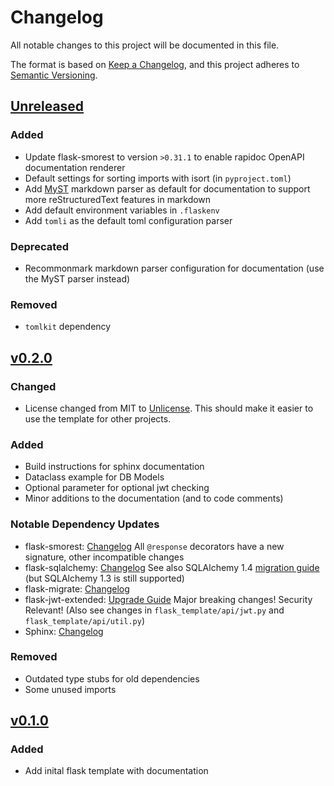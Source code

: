 # Changelog

All notable changes to this project will be documented in this file.

The format is based on [Keep a Changelog](https://keepachangelog.com/en/1.0.0/),
and this project adheres to [Semantic Versioning](https://semver.org/spec/v2.0.0.html).

## [Unreleased]

### Added

- Update flask-smorest to version `>0.31.1` to enable rapidoc OpenAPI documentation renderer
- Default settings for sorting imports with isort (in `pyproject.toml`)
- Add [MyST](https://myst-parser.readthedocs.io/en/latest/) markdown parser as default for documentation to support more reStructuredText features in markdown
- Add default environment variables in `.flaskenv`
- Add `tomli` as the default toml configuration parser

### Deprecated

- Recommonmark markdown parser configuration for documentation (use the MyST parser instead)

### Removed

- `tomlkit` dependency


## [v0.2.0]

### Changed

- License changed from MIT to [Unlicense](https://unlicense.org). This should make it easier to use the template for other projects.

### Added

- Build instructions for sphinx documentation
- Dataclass example for DB Models
- Optional parameter for optional jwt checking
- Minor additions to the documentation (and to code comments)

### Notable Dependency Updates

- flask-smorest: [Changelog](https://github.com/marshmallow-code/flask-smorest/blob/master/CHANGELOG.rst) All `@response` decorators have a new signature, other incompatible changes
- flask-sqlalchemy: [Changelog](https://github.com/pallets/flask-sqlalchemy/blob/master/CHANGES.rst) See also SQLAlchemy 1.4 [migration guide](https://docs.sqlalchemy.org/en/14/changelog/migration_14.html) (but SQLAlchemy 1.3 is still supported)
- flask-migrate: [Changelog](https://github.com/miguelgrinberg/Flask-Migrate/blob/main/CHANGES.md)
- flask-jwt-extended: [Upgrade Guide](https://flask-jwt-extended.readthedocs.io/en/stable/v4_upgrade_guide/) Major breaking changes! Security Relevant! (Also see changes in `flask_template/api/jwt.py` and `flask_template/api/util.py`)
- Sphinx: [Changelog](https://www.sphinx-doc.org/en/master/changes.html)

### Removed

- Outdated type stubs for old dependencies
- Some unused imports


## [v0.1.0]

### Added
- Add inital flask template with documentation

[unreleased]: https://github.com/buehlefs/flask-template/compare/v0.2.0...HEAD
[v0.2.0]: https://github.com/buehlefs/flask-template/releases/tag/v0.2.0
[v0.1.0]: https://github.com/buehlefs/flask-template/releases/tag/v0.1.0

